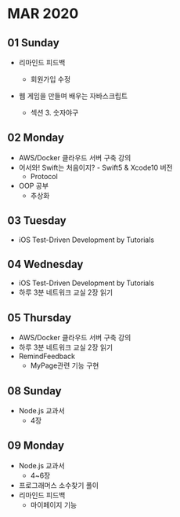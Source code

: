 # MAR 2020

## 01 Sunday
  - 리마인드 피드백
    - 회원가입 수정

  - 웹 게임을 만들며 배우는 자바스크립트
    - 섹션 3. 숫자야구

## 02 Monday
  - AWS/Docker 클라우드 서버 구축 강의
  - 어서와! Swift는 처음이지? - Swift5 & Xcode10 버전
    - Protocol
  - OOP 공부
    - 추상화

## 03 Tuesday
  - iOS Test-Driven Development by Tutorials

## 04 Wednesday
  - iOS Test-Driven Development by Tutorials
  - 하루 3분 네트워크 교실 2장 읽기

## 05 Thursday
  - AWS/Docker 클라우드 서버 구축 강의
  - 하루 3분 네트워크 교실 2장 읽기
  - RemindFeedback
    - MyPage관련 기능 구현

## 08 Sunday
  - Node.js 교과서
    - 4장

## 09 Monday
  - Node.js 교과서
    - 4~6장
  - 프로그래머스 소수찾기 풀이
  - 리마인드 피드백
    - 마이페이지 기능

